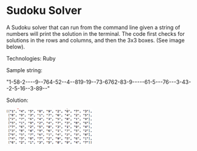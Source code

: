 <h1>Sudoku Solver</h1>

<p>A Sudoku solver that can run from the command line given a string of numbers will print the solution in the terminal. The code first checks for solutions in the rows and columns, and then the 3x3 boxes. (See image below). </p>

<p>Technologies: Ruby</p>

<p>Sample string:</p>
<p>"1-58-2----9--764-52--4--819-19--73-6762-83-9-----61-5---76---3-43--2-5-16--3-89--"</p>
<p>Solution:</p>
<img src="sudoku_solved.png" alt="Sudoku solution" height="45%" width="45%">